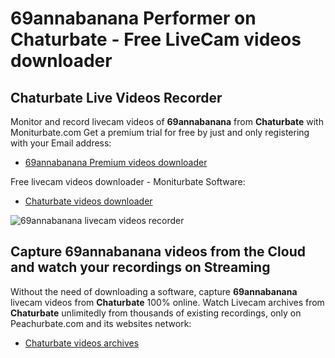 # 69annabanana Performer on Chaturbate - Free LiveCam videos downloader

## Chaturbate Live Videos Recorder

Monitor and record livecam videos of **69annabanana** from **Chaturbate** with Moniturbate.com
Get a premium trial for free by just and only registering with your Email address:
* [69annabanana Premium videos downloader](https://moniturbate.com/request-demo-licence-key.html)

Free livecam videos downloader - Moniturbate Software:
* [Chaturbate videos downloader](https://moniturbate.com/moniturbate-download-software.html)

![69annabanana livecam videos recorder](https://peachurnet.com/templates/moniturbate-software.png)


## Capture 69annabanana videos from the Cloud and watch your recordings on Streaming

Without the need of downloading a software, capture **69annabanana** livecam videos from **Chaturbate** 100% online.
Watch Livecam archives from **Chaturbate** unlimitedly from thousands of existing recordings, only on Peachurbate.com and its websites network:
* [Chaturbate videos archives](https://peachurnet.com/)